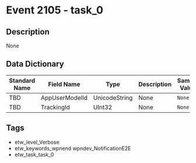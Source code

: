 # Event 2105 - task_0

## Description
None

## Data Dictionary
|Standard Name|Field Name|Type|Description|Sample Value|
|---|---|---|---|---|
|TBD|AppUserModelId|UnicodeString|None|`None`|
|TBD|TrackingId|UInt32|None|`None`|

## Tags
* etw_level_Verbose
* etw_keywords_wpnend wpndev_NotificationE2E
* etw_task_task_0
